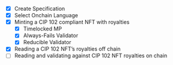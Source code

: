 - [x] Create Specification
- [x] Select Onchain Language
- [x] Minting a CIP 102 compliant NFT with royalties
  - [x] Timelocked MP
  - [x] Always-Fails Validator
  - [x] Reducible Validator
- [x] Reading a CIP 102 NFT’s royalties off chain
- [ ] Reading and validating against CIP 102 NFT royalties on chain